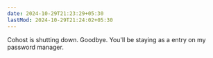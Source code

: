 ```yaml
---
date: 2024-10-29T21:23:29+05:30
lastMod: 2024-10-29T21:24:02+05:30
---
```


Cohost is shutting down. Goodbye. You'll be staying as a entry on my password manager.
